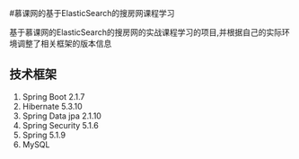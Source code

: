 #慕课网的基于ElasticSearch的搜房网课程学习

基于慕课网的ElasticSearch的搜房网的实战课程学习的项目,并根据自己的实际环境调整了相关框架的版本信息

## 技术框架

1. Spring Boot 2.1.7
2. Hibernate 5.3.10
3. Spring Data jpa 2.1.10
4. Spring Security 5.1.6
5. Spring 5.1.9
6. MySQL

